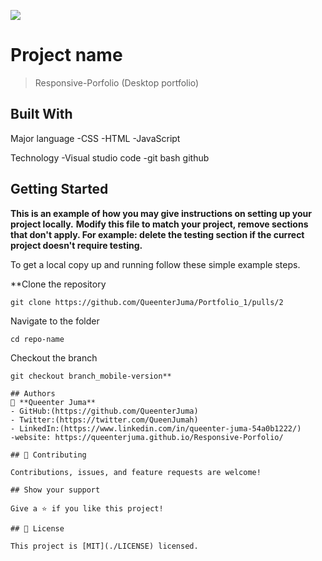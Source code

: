 ![](https://img.shields.io/badge/Microverse-blueviolet)

# Project name
> Responsive-Porfolio (Desktop portfolio)

## Built With
Major language
-CSS
-HTML
-JavaScript

Technology
-Visual studio code
-git bash
github

## Getting Started

**This is an example of how you may give instructions on setting up your project locally.**
**Modify this file to match your project, remove sections that don't apply. For example: delete the testing section if the currect project doesn't require testing.**

To get a local copy up and running follow these simple example steps.

**Clone the repository
```
git clone https://github.com/QueenterJuma/Portfolio_1/pulls/2 
```
Navigate to the folder
```
cd repo-name
```
Checkout the branch
```
git checkout branch_mobile-version**

## Authors
👤 **Queenter Juma**
- GitHub:(https://github.com/QueenterJuma)
- Twitter:(https://twitter.com/QueenJumah)
- LinkedIn:(https://www.linkedin.com/in/queenter-juma-54a0b1222/)
-website: https://queenterjuma.github.io/Responsive-Porfolio/

## 🤝 Contributing

Contributions, issues, and feature requests are welcome!

## Show your support

Give a ⭐️ if you like this project!

## 📝 License

This project is [MIT](./LICENSE) licensed.

